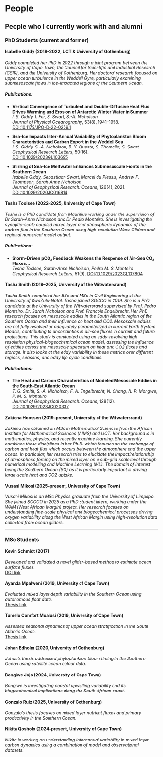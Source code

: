 
# People

## People who I currently work with and alumni

### PhD Students (current and former)

#### Isabelle Giddy (2018–2022, UCT & University of Gothenburg)
_Giddy completed her PhD in 2022 through a joint program between the University of Cape Town, the Council for Scientific and Industrial Research (CSIR), and the University of Gothenburg. Her doctoral research focused on upper ocean turbulence in the Weddell Gyre, particularly examining submesoscale flows in ice-impacted regions of the Southern Ocean._
##### Publications: 
- **Vertical Convergence of Turbulent and Double-Diffusive Heat Flux Drives Warming and Erosion of Antarctic Winter Water in Summer**  
  *I. S. Giddy, I. Fer, S. Swart, S.-A. Nicholson*  
  *Journal of Physical Oceanography*, 53(8), 1941–1958.  
  [DOI:10.1175/JPO-D-22-0259.1](http://dx.doi.org/10.1175/JPO-D-22-0259.1)

- **Sea‐Ice Impacts Inter‐Annual Variability of Phytoplankton Bloom Characteristics and Carbon Export in the Weddell Sea**  
  *I. S. Giddy, S.-A. Nicholson, B. Y. Queste, S. Thomalla, S. Swart*  
  *Geophysical Research Letters*, 50(16).  
  [DOI:10.1029/2023GL103695](http://dx.doi.org/10.1029/2023GL103695)

- **Stirring of Sea‐Ice Meltwater Enhances Submesoscale Fronts in the Southern Ocean**  
*Isabelle Giddy, Sebastiaan Swart, Marcel du Plessis, Andrew F. Thompson, Sarah‐Anne Nicholson*  
*Journal of Geophysical Research: Oceans*, 126(4), 2021. [DOI:10.1029/2020JC016814](http://dx.doi.org/10.1029/2020JC016814)
  
#### Tesha Toolsee (2022–2025, University of Cape Town)
_Tesha is a PhD candidate from Mauritius working under the supervision of Dr Sarah-Anne Nicholson and Dr Pedro Monteiro. She is investigating the synoptic-scale coupled mixed layer and atmospheric dynamics of the carbon flux in the Southern Ocean using high-resolution Wave Gliders and regional numerical model output._
##### Publications: 
- **Storm‐Driven pCO₂ Feedback Weakens the Response of Air‐Sea CO₂ Fluxes...**  
  *Tesha Toolsee, Sarah‐Anne Nicholson, Pedro M. S. Monteiro*  
  *Geophysical Research Letters*, 51(9). [DOI:10.1029/2023GL107804](http://dx.doi.org/10.1029/2023GL107804)

#### Tasha Smith (2019–2025, University of the Witwatersrand) 
_Tasha Smith completed her BSc and MSc in Civil Engineering at the University of KwaZulu-Natal. Tasha joined SOCCO in 2019. She is a PhD candidate at the University of the Witwatersrand supervised by Prof. Pedro Monteiro, Dr. Sarah Nicholson and Prof. Francois Engelbrecht. Her PhD research focuses on mesoscale eddies in the South Atlantic region of the Southern Ocean and their influence on heat and CO2. Mesoscale eddies are not fully resolved or adequately parameterized in current Earth System Models, contributing to uncertainties in air-sea fluxes in current and future projections. This study is conducted using an eddy-resolving high resolution physical-biogeochemical ocean model, assessing the influence of eddies across the mesoscale spectrum on heat and CO2 fluxes and storage. It also looks at the eddy variability in these metrics over different regions, seasons, and eddy life cycle conditions._
##### Publications: 
- **The Heat and Carbon Characteristics of Modeled Mesoscale Eddies in the South–East Atlantic Ocean**  
  *T. G. Smith, S.-A. Nicholson, F. A. Engelbrecht, N. Chang, N. P. Mongwe, P. M. S. Monteiro*  
  *Journal of Geophysical Research: Oceans*, 128(12).  
  [DOI:10.1029/2023JC020337](http://dx.doi.org/10.1029/2023JC020337)

#### Zakiena Hoossen (2019–present, University of the Witwatersrand)
_Zakiena has obtained an MSc in Mathematical Sciences from the African Institute for Mathematical Sciences (AIMS) and UCT. Her background is in mathematics, physics, and recently machine learning. She currently combines these disciplines in her Ph.D. which focuses on the exchange of carbon and heat flux which occurs between the atmosphere and the upper ocean. In particular, her research tries to elucidate the impact/relationship of atmospheric forcing on the mixed layer on a sub-grid scale level through numerical modelling and Machine Learning (ML). The domain of interest being the Southern Ocean (SO) as it is particularly important in driving large-scale heat and CO2 uptake._

#### Vusani Mikosi (2025–present, University of Cape Town)
_Vusani Mikosi is an MSc Physics graduate from the University of Limpopo. She joined SOCCO in 2025 as a PhD student intern, working under the WAM (West African Margin) project. Her research focuses on understanding fine-scale physical and biogeochemical processes driving oxygen variability along the West African Margin using high-resolution data collected from ocean gliders._


---

### MSc Students

#### Kevin Schmidt (2017)
_Developed and validated a novel glider-based method to estimate ocean surface fluxes._  
[DOI link](https://doi.org/10.1175/JTECH-D-17-0079.1)

#### Ayanda Mpalweni (2019, University of Cape Town)
_Evaluated mixed layer depth variability in the Southern Ocean using autonomous float data._  
[Thesis link](https://open.uct.ac.za/handle/11427/31796)

#### Tumelo Comfort Moalusi (2019, University of Cape Town)
_Assessed seasonal dynamics of upper ocean stratification in the South Atlantic Ocean._  
[Thesis link](https://open.uct.ac.za/handle/11427/31821)

#### Johan Edholm (2020, University of Gothenburg)
_Johan’s thesis addressed phytoplankton bloom timing in the Southern Ocean using satellite ocean colour data._

#### Bongiwe Jojo (2024, University of Cape Town)
_Bongiwe is investigating coastal upwelling variability and its biogeochemical implications along the South African coast._

#### Gonzalo Ruiz (2025, University of Gothenburg)
_Gonzalo’s thesis focuses on mixed layer nutrient fluxes and primary productivity in the Southern Ocean._

#### Nikita Qosholo (2024–present, University of Cape Town)
_Nikita is working on understanding interannual variability in mixed layer carbon dynamics using a combination of model and observational datasets._
